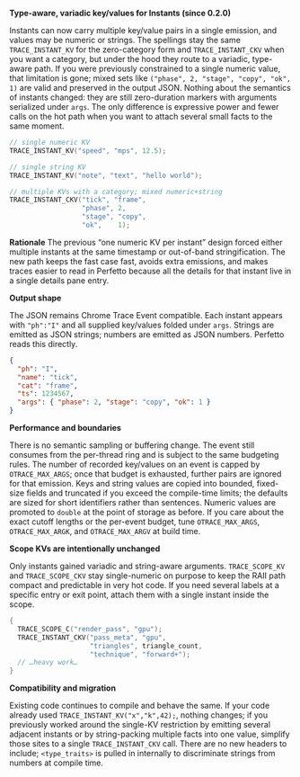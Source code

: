 **Type-aware, variadic key/values for Instants (since 0.2.0)**

Instants can now carry multiple key/value pairs in a single emission, and values may be numeric or strings. The spellings stay the same `TRACE_INSTANT_KV` for the zero-category form and `TRACE_INSTANT_CKV` when you want a category, but under the hood they route to a variadic, type-aware path. If you were previously constrained to a single numeric value, that limitation is gone; mixed sets like `("phase", 2, "stage", "copy", "ok", 1)` are valid and preserved in the output JSON. Nothing about the semantics of instants changed: they are still zero-duration markers with arguments serialized under `args`. The only difference is expressive power and fewer calls on the hot path when you want to attach several small facts to the same moment.
```cpp
// single numeric KV
TRACE_INSTANT_KV("speed", "mps", 12.5);

// single string KV
TRACE_INSTANT_KV("note", "text", "hello world");

// multiple KVs with a category; mixed numeric+string
TRACE_INSTANT_CKV("tick", "frame",
                  "phase", 2,
                  "stage", "copy",
                  "ok",    1);
```

**Rationale**
The previous “one numeric KV per instant” design forced either multiple instants at the same timestamp or out-of-band stringification. The new path keeps the fast case fast, avoids extra emissions, and makes traces easier to read in Perfetto because all the details for that instant live in a single details pane entry.

**Output shape**

The JSON remains Chrome Trace Event compatible. Each instant appears with `"ph":"I"` and all supplied key/values folded under `args`. Strings are emitted as JSON strings; numbers are emitted as JSON numbers. Perfetto reads this directly.

```json
{
  "ph": "I",
  "name": "tick",
  "cat": "frame",
  "ts": 1234567,
  "args": { "phase": 2, "stage": "copy", "ok": 1 }
}
```
**Performance and boundaries**

There is no semantic sampling or buffering change. The event still consumes from the per-thread ring and is subject to the same budgeting rules. The number of recorded key/values on an event is capped by `OTRACE_MAX_ARGS`; once that budget is exhausted, further pairs are ignored for that emission. Keys and string values are copied into bounded, fixed-size fields and truncated if you exceed the compile-time limits; the defaults are sized for short identifiers rather than sentences. Numeric values are promoted to `double` at the point of storage as before. If you care about the exact cutoff lengths or the per-event budget, tune `OTRACE_MAX_ARGS`, `OTRACE_MAX_ARGK`, and `OTRACE_MAX_ARGV` at build time.

**Scope KVs are intentionally unchanged**

Only instants gained variadic and string-aware arguments. `TRACE_SCOPE_KV` and `TRACE_SCOPE_CKV` stay single-numeric on purpose to keep the RAII path compact and predictable in very hot code. If you need several labels at a specific entry or exit point, attach them with a single instant inside the scope.
```cpp
{
  TRACE_SCOPE_C("render_pass", "gpu");
  TRACE_INSTANT_CKV("pass_meta", "gpu",
                    "triangles", triangle_count,
                    "technique", "forward+");
  // …heavy work…
}
```

**Compatibility and migration**

Existing code continues to compile and behave the same. If your code already used `TRACE_INSTANT_KV("x","k",42);`, nothing changes; if you previously worked around the single-KV restriction by emitting several adjacent instants or by string-packing multiple facts into one value, simplify those sites to a single `TRACE_INSTANT_CKV` call. There are no new headers to include; `<type_traits>` is pulled in internally to discriminate strings from numbers at compile time.
